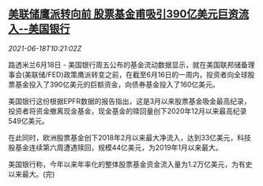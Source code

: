 <!--1624012262000-->
[美联储鹰派转向前 股票基金甫吸引390亿美元巨资流入--美国银行](https://cn.reuters.com/article/boa-us-fed-stock-fund-0618-idCNKCS2DU10L)
------

<div><i>2021-06-18T10:21:02Z</i></div><p>路透米兰6月18日 - 美国银行周五公布的基金流动数据显示，就在美国联邦储备理事会(美联储/FED)政策鹰派转变之前，在截至6月16日的一周内，投资者向全球股票基金投入了390亿美元的巨额资金，向债券基金投入了160亿美元。</p><p>美国银行这份根据EPFR数据的报告指出，这是3月以来股票基金吸金最高纪录，投资者将资金撤离现金基金，现金基金的赎回量创下2020年12月以来最高纪录549亿美元。</p><p>在此同时，欧洲股票基金创下2018年2月以来最大净流入，达到33亿美元，科技股基金连续第六周遭遇赎回，规模44亿美元，为2019年1月以来最大。</p><p>美国银行称，今年以来年率化的整体股票基金资金流入量为1.2万亿美元，为有史以来最大。(完)</p>
